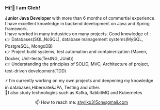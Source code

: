 ### Hi!👋 I am Gleb!
𝐉𝐮𝐧𝐢𝐨𝐫 𝐉𝐚𝐯𝐚 𝐃𝐞𝐯𝐞𝐥𝐨𝐩𝐞𝐫 with more than 6 months of commertial experience.\
I have excellent knowledge in backend development on Java and Spring framework. \
I have worked in many industries on many projects. Good knowledge of :\
👉 Databases(SQL,NoSQL), database management systems(MySQL, PostgreSQL, MongoDB)\
👉 Project build systems, test automation and containerization (Maven, Docker, Unit-tests(TestNG, JUnit))\
👉 Understanding the principles of SOLID, MVC, Architecture of project, test-driven development(TDD)

⚡ I’m currently working on my own projects and deepening my knowledge in databases,Hibernate&JPA, Testing and other.\
👐I also study technologies such as Kafka, RabbitMQ and Kubernetes

<p align='center'>
   📫 How to reach me: <a href='mailto:shyliko315on@gmail.com'>shyliko315on@gmail.com</a>
</p>
